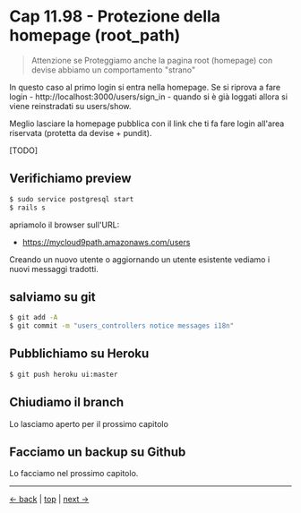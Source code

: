 # <a name="top"></a> Cap 11.98 - Protezione della homepage (root_path)

> Attenzione se Proteggiamo anche la pagina root (homepage) con devise abbiamo un comportamento "strano"

In questo caso al primo login si entra nella homepage. 
Se si riprova a fare login - http://localhost:3000/users/sign_in - quando si è già loggati allora si viene reinstradati su users/show.

Meglio lasciare la homepage pubblica con il link che ti fa fare login all'area riservata (protetta da devise + pundit).



[TODO]



## Verifichiamo preview

```bash
$ sudo service postgresql start
$ rails s
```

apriamolo il browser sull'URL:

* https://mycloud9path.amazonaws.com/users

Creando un nuovo utente o aggiornando un utente esistente vediamo i nuovi messaggi tradotti.



## salviamo su git

```bash
$ git add -A
$ git commit -m "users_controllers notice messages i18n"
```



## Pubblichiamo su Heroku

```bash
$ git push heroku ui:master
```



## Chiudiamo il branch

Lo lasciamo aperto per il prossimo capitolo



## Facciamo un backup su Github

Lo facciamo nel prossimo capitolo.



---

[<- back](https://github.com/flaviobordonidev/leanpubabrandnewcms/blob/master/01-base/09-manage_users/03-browser_tab_title_users-it.md)
 | [top](#top) |
[next ->](https://github.com/flaviobordonidev/leanpubabrandnewcms/blob/master/01-base/10-users_i18n/02-users_form_i18n-it.md)
